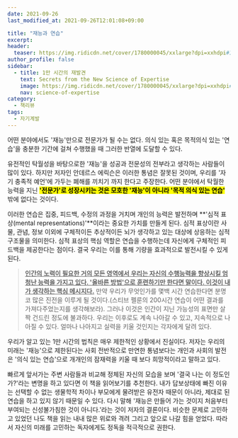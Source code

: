 ```yaml
---
date: 2021-09-26
last_modified_at: 2021-09-26T12:01:08+09:00

title: "재능과 연습"
excerpt:
header:
  teaser: https://img.ridicdn.net/cover/1780000045/xxlarge?dpi=xxhdpi#1
author_profile: false
sidebar:
  - title: 1만 시간의 재발견
    text: Secrets from the New Science of Expertise
    image: https://img.ridicdn.net/cover/1780000045/xxlarge?dpi=xxhdpi#1
    nav: science-of-expertise
category:
  - 책리뷰
tags:
  - 자기계발
---
```

어떤 분야에서도 '재능'만으로 전문가가 될 수는 없다. 의식 있는 혹은 목적의식 있는 '연습'을 충분한 기간에 걸쳐 수행했을 때 그러한 반열에 도달할 수 있다. 

유전적인 탁월성을 바탕으로한 '재능'을 성공과 전문성의 전부라고 생각하는 사람들이 많이 있다. 하지만 저자인 안데르스 에릭슨은 이러한 통념은 잘못된 것이며, 우리를 '자기 충족적 예언'에 가두는 폐해를 끼치기 까지 한다고 주장한다. 어떤 분야에서 탁월한 능력을 지닌 **<mark>'전문가'로 성장시키는 것은 모호한 '재능'이 아니라 '목적 의식 있는 연습'</mark>** 밖에 없다는 것이다. 

이러한 연습은 집중, 피드백, 수정의 과정을 거치며 개인의 능력은 발전하며 **'심적 표상(mental representations)'**이라는 중요한 가치를 만들게 된다. 심적 표상이란 사물, 관념, 정보 이외에 구체적이든 추상적이든 뇌가 생각하고 있는 대상에 상응하는 심적 구조물을 의미한다. 심적 표상의 핵심 역할은 연습을 수행하는데 자신에게 구체적인 피드백을 제공한다는 점이다. 결국 우리는 이를 통해 기량을 효과적으로 발전시킬 수 있게 된다. 

> **<u>인간의 노력이 필요한 거의 모든 영역에서 우리는 자신의 수행능력을 향상시킬 엄청난 능력을 가지고 있다. '올바른 방법'으로 훈련하기만 한다면 말이다. 이것이 내가 생각하는 핵심 메시지다.</u>** 만약 우리가 무엇인가를 몇백 시간 연습한다면 분명코 많은 진전을 이루게 될 것이다.(스티브 펠룬의 200시간 연습이 어떤 결과를 가져다주었는지를 생각해보라). 그러나 이것은 인간이 지닌 가능성의 표면만 살짝 건드린 정도에 불과하다. 우리는 이후로도 계속 나아갈 수 있고, 지속적으로 나아질 수 있다. 얼마나 나아지고 실력을 키울 것인지는 각자에게 달려 있다.

우리가 알고 있는 1만 시간의 법칙은 매우 제한적인 상황에서 진실이다. 저자는 우리의 미래는 '재능'으로 제한된다는 사회 전반적으로 만연한 통념보다는 개인과 사회의 발전은 '의식 있는 연습'으로 개개인의 잠재력을 키울 때 보다 희망적이라고 말하고 있다. 

빠르게 앞서가는 주변 사람들과 비교해 정체된 자신의 모습을 보며 '결국 나는 이 정도인가?'라는 변명을 하고 있다면 이 책을 읽어보기를 추천한다. 내가 답보상태에 빠진 이유는 선택할 수 없는 생물학적 차이나 부모에게 물려받은 유전자 때문이 아니라, 제대로 된 연습을 하고 있지 않기 때문일 수 있다. 다시 말해 '재능은 만들어 가는 것이지 처음부터 부여되는 신성불가침한 것이 아니다.'라는 것이 저자의 결론이다. 비슷한 문제로 고민하고 있었던 나도 책을 읽는 내내 많은 위로와 격려 그리고 앞으로 나갈 힘을 얻었다. 따라서 자신의 미래를 고민하는 독자에게도 정독을 적극적으로 권한다. 

<img src="https://images.unsplash.com/photo-1604948501466-4e9c339b9c24?ixid=MnwxMjA3fDB8MHxwaG90by1wYWdlfHx8fGVufDB8fHx8&ixlib=rb-1.2.1&auto=format&fit=crop&w=2070&q=80" class="align-center" alt="">